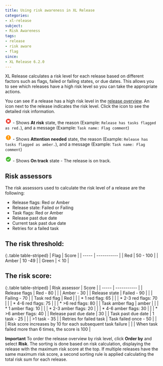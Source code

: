 ```yaml
---
title: Using risk awareness in XL Release  
categories:
- xl-release
subject:
- Risk Awareness
tags:
- release
- risk aware
- flag
since:
- XL Release 6.2.0
---
```


XL Release calculates a risk level for each release based on different factors such as flags, failed or failing states, or due dates. This allows you to see which releases have a high risk level so you can take the appropriate actions.

You can see if a release has a high risk level in the [release overview](/xl-release/how-to/using-the-release-overview.html). An icon next to the release indicates the risk level. Click the icon to see the detailed risk information.

![image](/images/at-risk.png) - Shows **At risk** state, the reason (Example: `Release has tasks flagged as red.`), and a message (Example: `Task name: Flag comment`)

![image](/images/attention-needed.png) - Shows **Attention needed** state, the reason (Example: `Release has tasks flagged as amber.`), and a message (Example: `Task name: Flag comment`)

![image](/images/on-track.png) - Shows **On track** state - The release is on track.

## Risk assessors

The risk assessors used to calculate the risk level of a release are the following:

* Release flags: Red or Amber
* Release state: Failed or Failing
* Task flags: Red or Amber
* Release past due date
* Current task past due date
* Retries for a failed task

## The risk threshold:

{:.table table-striped}
| Flag | Score |
| ----- | ----------- |
| Red | 50 - 100 |
| Amber | 10 -49 |
| Green | < 10 |

## The risk score:

{:.table table-striped}
| Risk assessor | Score |
| ----- | ----------- |
| Release flags | Red - 80 |
| | Amber - 30 |
| Release state | Failed - 90 |
| | Failing - 70 |
| Task red flag | Red |
| | * 1 red flag: 65 |
| | * 2-3 red flags: 70 |
| | * 4-6 red flags: 75 |
| | * >6 red flags: 80 |
| Task amber flag | amber |
| | * 1 amber flag: 10 |
| | * 2-3 amber flags: 20 |
| | * 4-6 amber flags: 30 |
| | * >6 amber flags: 40 |
| Release past due date | 30 |
| Task past due date | 1 task - 25 |
| | >1 task - 35 |
| Retries for failed task | Task failed once - 50 |
| | Risk score increases by 10 for each subsequent task failure |
| | When task failed more than 6 times, the score is 100 |

**Important** To order the release overview by risk level, click **Order by** and select **Risk**. The sorting is done based on risk calculation, displaying the release with the maximum risk score at the top. If multiple releases have the same maximum risk score, a second sorting rule is applied calculating the total risk sum for each release.
